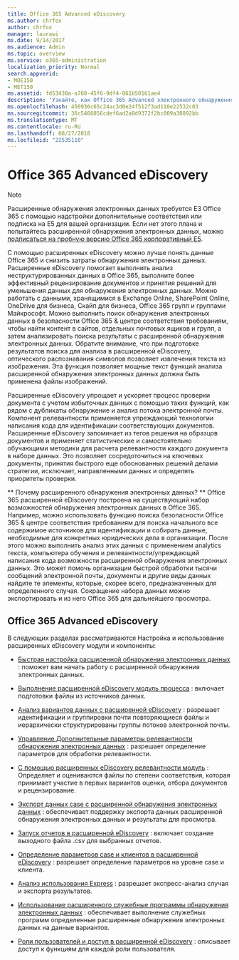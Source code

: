 ```yaml
---
title: Office 365 Advanced eDiscovery
ms.author: chrfox
author: chrfox
manager: laurawi
ms.date: 9/14/2017
ms.audience: Admin
ms.topic: overview
ms.service: o365-administration
localization_priority: Normal
search.appverid:
- MOE150
- MET150
ms.assetid: fd53438a-a760-45f6-9df4-861b50161ae4
description: 'Узнайте, как Office 365 Advanced электронного обнаружения, которые помогут анализа данных в Office 365, упростить рецензирование документов и принятия решений для эффективного обнаружения электронных данных.  '
ms.openlocfilehash: 450936c65c24ac3d0e24f512f3ad110e22532c03
ms.sourcegitcommit: 36c5466056cdef6ad2a8d9372f2bc009a30892bb
ms.translationtype: MT
ms.contentlocale: ru-RU
ms.lasthandoff: 08/27/2018
ms.locfileid: "22535110"
---
```

# <a name="office-365-advanced-ediscovery"></a>Office 365 Advanced eDiscovery

> [!NOTE]
> Расширенные обнаружения электронных данных требуется E3 Office 365 с помощью надстройки дополнительные соответствия или подписка на E5 для вашей организации. Если нет этого плана и попытайтесь расширенной обнаружения электронных данных, можно [подписаться на пробную версию Office 365 корпоративный E5](https://go.microsoft.com/fwlink/p/?LinkID=698279). 
  
С помощью расширенных eDiscovery можно лучше понять данные Office 365 и снизить затраты обнаружения электронных данных. Расширенные eDiscovery помогает выполнить анализ неструктурированных данных в Office 365, выполните более эффективный рецензирование документов и принятия решений для уменьшения данных для обнаружения электронных данных. Можно работать с данными, хранящимися в Exchange Online, SharePoint Online, OneDrive для бизнеса, Скайп для бизнеса, Office 365 групп и группами Майкрософт. Можно выполнить поиск обнаружения электронных данных в безопасности Office 365 &amp; центре соответствия требованиям, чтобы найти контент в сайтов, отдельных почтовых ящиков и групп, а затем анализировать поиска результаты с расширенной обнаружения электронных данных. Обратите внимание, что при подготовке результатов поиска для анализа в расширенной eDiscovery, оптического распознавания символов позволяет извлечения текста из изображения. Эта функция позволяет мощные текст функций анализа расширенной обнаружения электронных данных должна быть применена файлы изображений.
  
Расширенные eDiscovery упрощает и ускоряет процесс проверки документа с учетом избыточных данных с помощью таких функций, как рядом с дубликаты обнаружение и анализ потока электронной почты. Компонент релевантности применяется упреждающий технологии написания кода для идентификации соответствующих документов. Расширенные eDiscovery запоминает из тегов решения на образцов документов и применяет статистические и самостоятельно обучающими методики для расчета релевантности каждого документа в наборе данных. Это позволяет сосредоточиться на ключевых документы, принятия быстрого еще обоснованных решений делами стратегии, исключает, направленными данных и определять приоритеты проверки.
  
 ** Почему расширенного обнаружения электронных данных? ** Office 365 расширенной eDiscovery построена на существующий набор возможностей обнаружения электронных данных в Office 365. Например, можно использовать функцию поиска безопасности Office 365 &amp; центре соответствия требованиям для поиска начального все содержимое источников для идентификации и собирать данные, необходимые для конкретных юридических дела в организации. После этого можно выполнить анализ этих данных с применением analytics текста, компьютера обучения и релевантности/упреждающий написания кода возможности расширенной обнаружения электронных данных. Это может помочь организации быстрой обработки тысячи сообщений электронной почты, документы и другие виды данных найдите те элементы, которые, скорее всего, предназначенных для определенного случая. Сокращение набора данных можно экспортировать и из него Office 365 для дальнейшего просмотра. 
  
## <a name="office-365-advanced-ediscovery"></a>Office 365 Advanced eDiscovery

В следующих разделах рассматриваются Настройка и использование расширенных eDiscovery модули и компоненты:
  
- [Быстрая настройка расширенной обнаружения электронных данных](quick-setup-for-advanced-ediscovery.md) : поможет вам начать работу с расширенной обнаружения электронных данных. 
    
- [Выполнение расширенной eDiscovery модуль процесса](run-the-process-module-in-advanced-ediscovery.md) : включает подготовки файлы из источников данных. 
    
- [Анализ вариантов данных с расширенной eDiscovery](analyze-case-data-with-advanced-ediscovery.md) : разрешает идентификации и группировки почти повторяющиеся файлы и иерархически структурированы группы потоков электронной почты. 
    
- [Управление Дополнительные параметры релевантности обнаружения электронных данных](manage-relevance-setup-in-advanced-ediscovery.md) : разрешает определение параметров для обработки релевантности. 
    
- [С помощью расширенных eDiscovery релевантности модуль](use-relevance-in-advanced-ediscovery.md) : Определяет и оцениваются файлы по степени соответствия, которая принимает участие в первых вариантов оценки, отбора документов и рецензирование. 
    
- [Экспорт данных case с расширенной обнаружения электронных данных](export-case-data-in-advanced-ediscovery.md) : обеспечивает поддержку экспорта данных расширенной обнаружения электронных данных и результаты для просмотра. 
    
- [Запуск отчетов в расширенной eDiscovery](run-reports-in-advanced-ediscovery.md) : включает создание выходного файла .csv для выбранных отчетов. 
    
- [Определение параметров case и клиентов в расширенной eDiscovery](define-case-and-tenant-settings-in-advanced-ediscovery.md) : разрешает определение параметров на уровне case и клиента. 
    
- [Анализ использования Express](use-express-analysis-in-advanced-ediscovery.md) : разрешает экспресс-анализ случая и экспорта результатов. 
    
- [Использование расширенного служебные программы обнаружения электронных данных](use-advanced-ediscovery-utilities.md) : обеспечивает выполнение служебных программ определенные расширенные обнаружения электронных данных на данные вариантов. 
    
- [Роли пользователей и доступ в расширенной eDiscovery](user-roles-and-access-in-advanced-ediscovery.md) : описывает доступ к функциям для каждой роли пользователя. 
    

